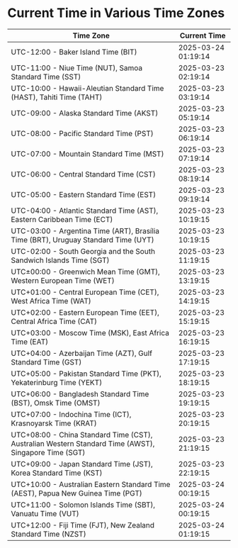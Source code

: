 # Current Time in Various Time Zones

| Time Zone | Current Time |
|-----------|--------------|
| UTC-12:00 - Baker Island Time (BIT) | 2025-03-24 01:19:14 |
| UTC-11:00 - Niue Time (NUT), Samoa Standard Time (SST) | 2025-03-23 02:19:14 |
| UTC-10:00 - Hawaii-Aleutian Standard Time (HAST), Tahiti Time (TAHT) | 2025-03-23 03:19:14 |
| UTC-09:00 - Alaska Standard Time (AKST) | 2025-03-23 05:19:14 |
| UTC-08:00 - Pacific Standard Time (PST) | 2025-03-23 06:19:14 |
| UTC-07:00 - Mountain Standard Time (MST) | 2025-03-23 07:19:14 |
| UTC-06:00 - Central Standard Time (CST) | 2025-03-23 08:19:14 |
| UTC-05:00 - Eastern Standard Time (EST) | 2025-03-23 09:19:14 |
| UTC-04:00 - Atlantic Standard Time (AST), Eastern Caribbean Time (ECT) | 2025-03-23 10:19:15 |
| UTC-03:00 - Argentina Time (ART), Brasília Time (BRT), Uruguay Standard Time (UYT) | 2025-03-23 10:19:15 |
| UTC-02:00 - South Georgia and the South Sandwich Islands Time (SGT) | 2025-03-23 11:19:15 |
| UTC±00:00 - Greenwich Mean Time (GMT), Western European Time (WET) | 2025-03-23 13:19:15 |
| UTC+01:00 - Central European Time (CET), West Africa Time (WAT) | 2025-03-23 14:19:15 |
| UTC+02:00 - Eastern European Time (EET), Central Africa Time (CAT) | 2025-03-23 15:19:15 |
| UTC+03:00 - Moscow Time (MSK), East Africa Time (EAT) | 2025-03-23 16:19:15 |
| UTC+04:00 - Azerbaijan Time (AZT), Gulf Standard Time (GST) | 2025-03-23 17:19:15 |
| UTC+05:00 - Pakistan Standard Time (PKT), Yekaterinburg Time (YEKT) | 2025-03-23 18:19:15 |
| UTC+06:00 - Bangladesh Standard Time (BST), Omsk Time (OMST) | 2025-03-23 19:19:15 |
| UTC+07:00 - Indochina Time (ICT), Krasnoyarsk Time (KRAT) | 2025-03-23 20:19:15 |
| UTC+08:00 - China Standard Time (CST), Australian Western Standard Time (AWST), Singapore Time (SGT) | 2025-03-23 21:19:15 |
| UTC+09:00 - Japan Standard Time (JST), Korea Standard Time (KST) | 2025-03-23 22:19:15 |
| UTC+10:00 - Australian Eastern Standard Time (AEST), Papua New Guinea Time (PGT) | 2025-03-24 00:19:15 |
| UTC+11:00 - Solomon Islands Time (SBT), Vanuatu Time (VUT) | 2025-03-24 00:19:15 |
| UTC+12:00 - Fiji Time (FJT), New Zealand Standard Time (NZST) | 2025-03-24 01:19:15 |
